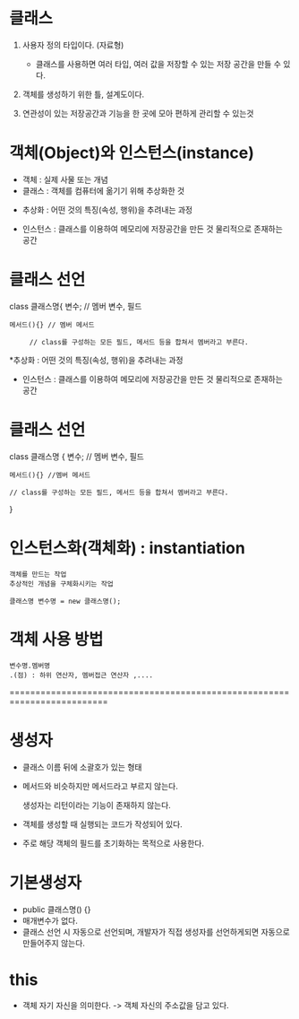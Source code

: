 # 클래스
1. 사용자 정의 타입이다. (자료형)
	- 클래스를 사용하면 여러 타입, 여러 값을 저장할 수 있는 저장 공간을 만들 수 있다.

2. 객체를 생성하기 위한 틀, 설계도이다.

3. 연관성이 있는 저장공간과 기능을 한 곳에 모아 편하게 관리할 수 있는것

# 객체(Object)와 인스턴스(instance)
- 객체 : 실제 사물 또는 개념
- 클래스 : 객체를 컴퓨터에 옮기기 위해 추상화한 것
* 추상화 : 어떤 것의 특징(속성, 행위)을 추려내는 과정
- 인스턴스 : 클래스를 이용하여 메모리에 저장공간을 만든 것
	물리적으로 존재하는 공간

# 클래스 선언
class 클래스명{
	변수; // 멤버 변수, 필드

	메서드(){} // 멤버 메서드

         // class를 구성하는 모든 필드, 메서드 등을 합쳐서 멤버라고 부른다.
*추상화 : 어떤 것의 특징(속성, 행위)을 추려내는 과정
- 인스턴스 : 클래스를 이용하여 메모리에 저장공간을 만든 것
	     물리적으로 존재하는 공간

# 클래스 선언
class 클래스명 {
	변수; // 멤버 변수, 필드
	
	메서드(){} //멤버 메서드 

	// class를 구성하는 모든 필드, 메서드 등을 합쳐서 멤버라고 부른다.
}

# 인스턴스화(객체화) : instantiation
	객체를 만드는 작업
	추상적인 개념을 구체화시키는 작업

	클래스명 변수명 = new 클래스명();

# 객체 사용 방법
	변수명.멤버명
	.(점) : 하위 연산자, 멤버접근 연산자 ,....

=========================================================================
# 생성자
- 클래스 이름 뒤에 소괄호가 있는 형태
- 메서드와 비슷하지만 메서드라고 부르지 않는다.

  생성자는 리턴이라는 기능이 존재하지 않는다.
- 객체를 생성할 때 실행되는 코드가 작성되어 있다.
- 주로 해당 객체의 필드를 초기화하는 목적으로 사용한다.

# 기본생성자
- public 클래스명() {}
- 매개변수가 없다.
- 클래스 선언 시 자동으로 선언되며, 개발자가 직접 생성자를 선언하게되면 자동으로 만들어주지 않는다.

# this
- 객체 자기 자신을 의미한다. -> 객체 자신의 주소값을 담고 있다.

